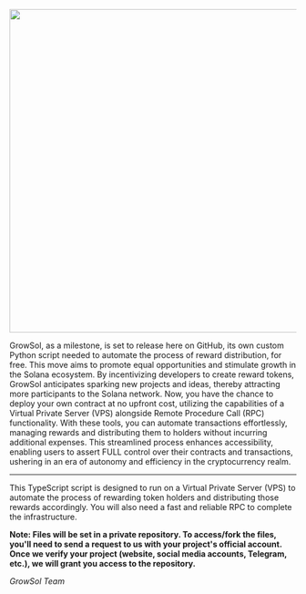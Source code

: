 <p align="center">
  <img width="567" height="568" src="https://i.ibb.co/9rDKX9g/Final-growsol-logo-03.png">
</p>
GrowSol, as a milestone, is set to release here on GitHub, its own custom Python script needed to automate the process of reward distribution, for free. 
This move aims to promote equal opportunities and stimulate growth in the Solana ecosystem. 
By incentivizing developers to create reward tokens, GrowSol anticipates sparking new projects and ideas, thereby attracting more participants to the Solana network.
Now, you have the chance to deploy your own contract at no upfront cost, utilizing the capabilities of a Virtual Private Server (VPS) alongside Remote Procedure Call (RPC) functionality. 
With these tools, you can automate transactions effortlessly, managing rewards and distributing them to holders without incurring additional expenses. 
This streamlined process enhances accessibility, enabling users to assert FULL control over their contracts and transactions, ushering in an era of autonomy and efficiency in the cryptocurrency realm.

--------------------------------


This TypeScript script is designed to run on a Virtual Private Server (VPS) to automate the process of rewarding token holders and distributing those rewards accordingly.
You will also need a fast and reliable RPC to complete the infrastructure.

**Note: Files will be set in a private repository. To access/fork the files, you'll need to send a request to us with your project's official account.
Once we verify your project (website, social media accounts, Telegram, etc.), we will grant you access to the repository.**

_GrowSol Team_
